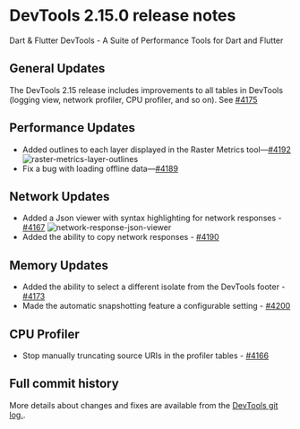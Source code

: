 # DevTools 2.15.0 release notes

Dart & Flutter DevTools - A Suite of Performance Tools for Dart and Flutter

## General Updates
The DevTools 2.15 release includes improvements to all tables in
DevTools (logging view, network profiler, CPU profiler, and so on).
See [#4175](https://github.com/flutter/devtools/pull/4175)

## Performance Updates
* Added outlines to each layer displayed in the Raster Metrics
   tool&mdash;[#4192](https://github.com/flutter/devtools/pull/4192)
![raster-metrics-layer-outlines]({{site.url}}/tools/devtools/release-notes/images-2.15.0/image1.png "raster metrics layer outlines")
* Fix a bug with loading offline data&mdash;[#4189](https://github.com/flutter/devtools/pull/4189)

## Network Updates
* Added a Json viewer with syntax highlighting for network responses - [#4167](https://github.com/flutter/devtools/pull/4167)
![network-response-json-viewer]({{site.url}}/tools/devtools/release-notes/images-2.15.0/image2.png "network response json viewer")
* Added the ability to copy network responses - [#4190](https://github.com/flutter/devtools/pull/4190)

## Memory Updates
* Added the ability to select a different isolate from the DevTools footer - [#4173](https://github.com/flutter/devtools/pull/4173)
* Made the automatic snapshotting feature a configurable setting - [#4200](https://github.com/flutter/devtools/pull/4200)

## CPU Profiler
* Stop manually truncating source URIs in the profiler tables - [#4166](https://github.com/flutter/devtools/pull/4166)

## Full commit history
More details about changes and fixes are available from the
[DevTools git log.](https://github.com/flutter/devtools/commits/master).
